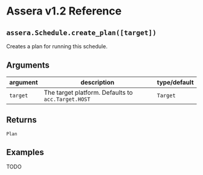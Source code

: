 [//]: # (Project: Assera)
[//]: # (Version: v1.2)

# Assera v1.2 Reference

## `assera.Schedule.create_plan([target])`
Creates a plan for running this schedule.

## Arguments

argument | description | type/default
--- | --- | ---
`target` | The target platform. Defaults to `acc.Target.HOST` | `Target`

## Returns
`Plan`

## Examples
TODO


<div style="page-break-after: always;"></div>
